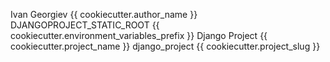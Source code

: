 

Ivan Georgiev  {{ cookiecutter.author_name }}
DJANGOPROJECT_STATIC_ROOT  {{ cookiecutter.environment_variables_prefix }}
Django Project    {{ cookiecutter.project_name }}
django_project   {{ cookiecutter.project_slug }}
